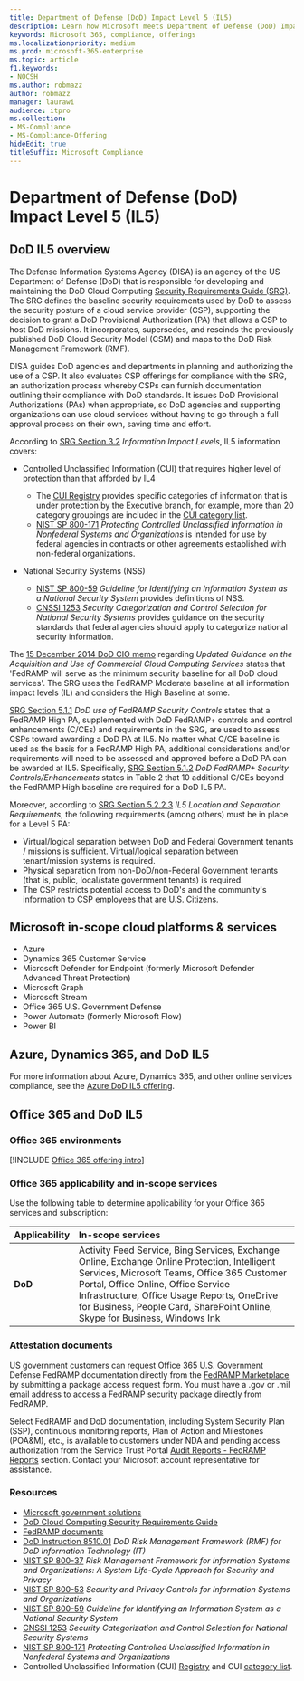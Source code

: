 ```yaml
---
title: Department of Defense (DoD) Impact Level 5 (IL5)
description: Learn how Microsoft meets Department of Defense (DoD) Impact Level 5 (IL5) standards.
keywords: Microsoft 365, compliance, offerings
ms.localizationpriority: medium
ms.prod: microsoft-365-enterprise
ms.topic: article
f1.keywords:
- NOCSH
ms.author: robmazz
author: robmazz
manager: laurawi
audience: itpro
ms.collection:
- MS-Compliance
- MS-Compliance-Offering
hideEdit: true
titleSuffix: Microsoft Compliance
---
```


# Department of Defense (DoD) Impact Level 5 (IL5)

## DoD IL5 overview

The Defense Information Systems Agency (DISA) is an agency of the US Department of Defense (DoD) that is responsible for developing and maintaining the DoD Cloud Computing [Security Requirements Guide (SRG)](https://dl.dod.cyber.mil/wp-content/uploads/cloud/SRG/index.html). The SRG defines the baseline security requirements used by DoD to assess the security posture of a cloud service provider (CSP), supporting the decision to grant a DoD Provisional Authorization (PA) that allows a CSP to host DoD missions. It incorporates, supersedes, and rescinds the previously published DoD Cloud Security Model (CSM) and maps to the DoD Risk Management Framework (RMF).

DISA guides DoD agencies and departments in planning and authorizing the use of a CSP. It also evaluates CSP offerings for compliance with the SRG, an authorization process whereby CSPs can furnish documentation outlining their compliance with DoD standards. It issues DoD Provisional Authorizations (PAs) when appropriate, so DoD agencies and supporting organizations can use cloud services without having to go through a full approval process on their own, saving time and effort.

According to [SRG Section 3.2](https://dl.dod.cyber.mil/wp-content/uploads/cloud/SRG/index.html#3.2InformationImpactLevels) *Information Impact Levels*, IL5 information covers:

- Controlled Unclassified Information (CUI) that requires higher level of protection than that afforded by IL4
    - The [CUI Registry](https://www.archives.gov/cui) provides specific categories of information that is under protection by the Executive branch, for example, more than 20 category groupings are included in the [CUI category list](https://www.archives.gov/cui/registry/category-list).
    - [NIST SP 800-171](https://csrc.nist.gov/publications/detail/sp/800-171/rev-2/final) *Protecting Controlled Unclassified Information in Nonfederal Systems and Organizations* is intended for use by federal agencies in contracts or other agreements established with non-federal organizations.

- National Security Systems (NSS)
    - [NIST SP 800-59](https://nvlpubs.nist.gov/nistpubs/Legacy/SP/nistspecialpublication800-59.pdf) *Guideline for Identifying an Information System as a National Security System* provides definitions of NSS.
    - [CNSSI 1253](https://www.dcsa.mil/portals/91/documents/ctp/nao/CNSSI_No1253.pdf) *Security Categorization and Control Selection for National Security Systems* provides guidance on the security standards that federal agencies should apply to categorize national security information.

The [15 December 2014 DoD CIO memo](https://www.esi.mil/contentview.aspx?id=585) regarding *Updated Guidance on the Acquisition and Use of Commercial Cloud Computing Services* states that 'FedRAMP will serve as the minimum security baseline for all DoD cloud services'. The SRG uses the FedRAMP Moderate baseline at all information impact levels (IL) and considers the High Baseline at some.

[SRG Section 5.1.1](https://dl.dod.cyber.mil/wp-content/uploads/cloud/SRG/index.html#5SECURITYREQUIREMENTS) *DoD use of FedRAMP Security Controls* states that a FedRAMP High PA, supplemented with DoD FedRAMP+ controls and control enhancements (C/CEs) and requirements in the SRG, are used to assess CSPs toward awarding a DoD PA at IL5. No matter what C/CE baseline is used as the basis for a FedRAMP High PA, additional considerations and/or requirements will need to be assessed and approved before a DoD PA can be awarded at IL5. Specifically, [SRG Section 5.1.2](https://dl.dod.cyber.mil/wp-content/uploads/cloud/SRG/index.html#5SECURITYREQUIREMENTS) *DoD FedRAMP+ Security Controls/Enhancements* states in Table 2 that 10 additional C/CEs beyond the FedRAMP High baseline are required for a DoD IL5 PA.

Moreover, according to [SRG Section 5.2.2.3](https://dl.dod.cyber.mil/wp-content/uploads/cloud/SRG/index.html#5.2LegalConsiderations) *IL5 Location and Separation Requirements*, the following requirements (among others) must be in place for a Level 5 PA:

- Virtual/logical separation between DoD and Federal Government tenants / missions is sufficient. Virtual/logical separation between tenant/mission systems is required.
- Physical separation from non-DoD/non-Federal Government tenants (that is, public, local/state government tenants) is required.
- The CSP restricts potential access to DoD's and the community's information to CSP employees that are U.S. Citizens.

## Microsoft in-scope cloud platforms & services

- Azure
- Dynamics 365 Customer Service
- Microsoft Defender for Endpoint (formerly Microsoft Defender Advanced Threat Protection)
- Microsoft Graph
- Microsoft Stream
- Office 365 U.S. Government Defense
- Power Automate (formerly Microsoft Flow)
- Power BI

## Azure, Dynamics 365, and DoD IL5

For more information about Azure, Dynamics 365, and other online services compliance, see the [Azure DoD IL5 offering](/azure/compliance/offerings/offering-dod-il5).

## Office 365 and DoD IL5

### Office 365 environments

[!INCLUDE [Office 365 offering intro](../includes/o365-offering-introduction.md)]

### Office 365 applicability and in-scope services

Use the following table to determine applicability for your Office 365 services and subscription:

| **Applicability** | **In-scope services** |
|:------------------|:----------------------|
| **DoD** | Activity Feed Service, Bing Services, Exchange Online, Exchange Online Protection, Intelligent Services, Microsoft Teams, Office 365 Customer Portal, Office Online, Office Service Infrastructure, Office Usage Reports, OneDrive for Business, People Card, SharePoint Online, Skype for Business, Windows Ink |

### Attestation documents

US government customers can request Office 365 U.S. Government Defense FedRAMP documentation directly from the [FedRAMP Marketplace](https://marketplace.fedramp.gov/#!/products?sort=productName&productNameSearch=azure) by submitting a package access request form. You must have a .gov or .mil email address to access a FedRAMP security package directly from FedRAMP.

Select FedRAMP and DoD documentation, including System Security Plan (SSP), continuous monitoring reports, Plan of Action and Milestones (POA\&M), etc., is available to customers under NDA and pending access authorization from the Service Trust Portal [Audit Reports - FedRAMP Reports](https://servicetrust.microsoft.com/ViewPage/MSComplianceGuideV3) section. Contact your Microsoft account representative for assistance.

### Resources

- [Microsoft government solutions](https://www.microsoft.com/enterprise/government)
- [DoD Cloud Computing Security Requirements Guide](https://dl.dod.cyber.mil/wp-content/uploads/cloud/SRG/index.html)
- [FedRAMP documents](https://www.fedramp.gov/documents/)
- [DoD Instruction 8510.01](https://www.esd.whs.mil/Portals/54/Documents/DD/issuances/dodi/851001p.pdf) *DoD Risk Management Framework (RMF) for DoD Information Technology (IT)*
- [NIST SP 800-37](https://csrc.nist.gov/publications/detail/sp/800-37/rev-2/final) *Risk Management Framework for Information Systems and Organizations: A System Life-Cycle Approach for Security and Privacy*
- [NIST SP 800-53](https://csrc.nist.gov/Projects/risk-management/sp800-53-controls/release-search#!/800-53) *Security and Privacy Controls for Information Systems and Organizations*
- [NIST SP 800-59](https://nvlpubs.nist.gov/nistpubs/Legacy/SP/nistspecialpublication800-59.pdf) *Guideline for Identifying an Information System as a National Security System*
- [CNSSI 1253](https://www.dcsa.mil/portals/91/documents/ctp/nao/CNSSI_No1253.pdf) *Security Categorization and Control Selection for National Security Systems*
- [NIST SP 800-171](https://csrc.nist.gov/publications/detail/sp/800-171/rev-2/final) *Protecting Controlled Unclassified Information in Nonfederal Systems and Organizations*
- Controlled Unclassified Information (CUI) [Registry](https://www.archives.gov/cui) and CUI [category list](https://www.archives.gov/cui/registry/category-list).
